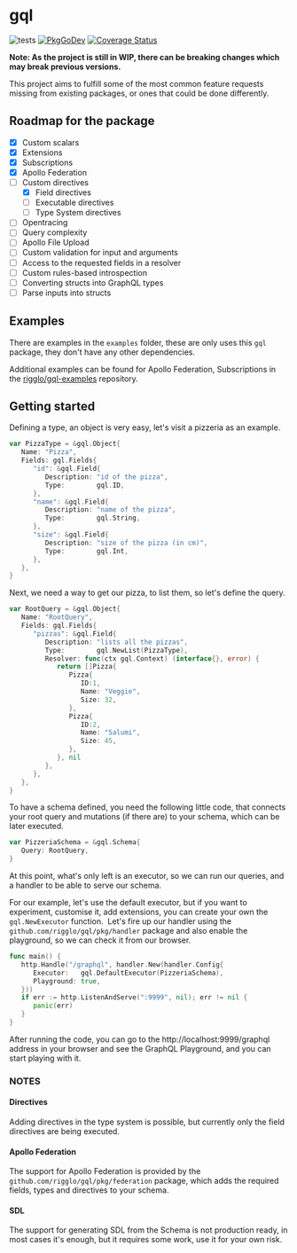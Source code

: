 # gql

![tests](https://github.com/rigglo/gql/workflows/tests/badge.svg)
[![PkgGoDev](https://pkg.go.dev/badge/github.com/rigglo/gql)](https://pkg.go.dev/github.com/rigglo/gql)
[![Coverage Status](https://coveralls.io/repos/github/rigglo/gql/badge.svg?branch=master)](https://coveralls.io/github/rigglo/gql?branch=master)

**Note: As the project is still in WIP, there can be breaking changes which may break previous versions.**

This project aims to fulfill some of the most common feature requests missing from existing packages, or ones that could be done differently.

## Roadmap for the package

- [x] Custom scalars
- [x] Extensions
- [x] Subscriptions
- [x] Apollo Federation
- [ ] Custom directives
  - [x] Field directives
  - [ ] Executable directives
  - [ ] Type System directives
- [ ] Opentracing
- [ ] Query complexity
- [ ] Apollo File Upload
- [ ] Custom validation for input and arguments
- [ ] Access to the requested fields in a resolver
- [ ] Custom rules-based introspection
- [ ] Converting structs into GraphQL types
- [ ] Parse inputs into structs

## Examples

There are examples in the `examples` folder, these are only uses this `gql` package, they don't have any other dependencies. 

Additional examples can be found for Apollo Federation, Subscriptions in the [rigglo/gql-examples](https://github.com/rigglo/gql-examples) repository.

## Getting started

Defining a type, an object is very easy, let's visit a pizzeria as an example.

```go
var PizzaType = &gql.Object{  
   Name: "Pizza",  
   Fields: gql.Fields{
      "id": &gql.Field{
         Description: "id of the pizza",
         Type:        gql.ID,
      },
      "name": &gql.Field{
         Description: "name of the pizza",
         Type:        gql.String,
      },
      "size": &gql.Field{
         Description: "size of the pizza (in cm)",
         Type:        gql.Int,
      },
   },
}
```

Next, we need a way to get our pizza, to list them, so let's define the query.

```go
var RootQuery = &gql.Object{  
   Name: "RootQuery",  
   Fields: gql.Fields{
      "pizzas": &gql.Field{
         Description: "lists all the pizzas",    
         Type:        gql.NewList(PizzaType),
         Resolver: func(ctx gql.Context) (interface{}, error) {
            return []Pizza{
               Pizza{
                  ID:1, 
                  Name: "Veggie", 
                  Size: 32,
               },
               Pizza{
                  ID:2, 
                  Name: "Salumi", 
                  Size: 45,
               },
            }, nil
         },
      },
   }, 
}
```

To have a schema defined, you need the following little code, that connects your root query and mutations (if there are) to your schema, which can be later executed.

```go
var PizzeriaSchema = &gql.Schema{
   Query: RootQuery,
}
```

At this point, what's only left is an executor, so we can run our queries, and a handler to be able to serve our schema.

For our example, let's use the default executor, but if you want to experiment, customise it, add extensions, you can create your own the `gql.NewExecutor` function. 
Let's fire up our handler using the `github.com/rigglo/gql/pkg/handler` package and also enable the playground, so we can check it from our browser.

```go
func main() {
   http.Handle("/graphql", handler.New(handler.Config{
      Executor:   gql.DefaultExecutor(PizzeriaSchema),
      Playground: true,
   }))
   if err := http.ListenAndServe(":9999", nil); err != nil {
      panic(err)
   }
}
```

After running the code, you can go to the http://localhost:9999/graphql address in your browser and see the GraphQL Playground, and you can start playing with it.

### NOTES

#### Directives

Adding directives in the type system is possible, but currently only the field directives are being executed.

#### Apollo Federation

The support for Apollo Federation is provided by the `github.com/rigglo/gql/pkg/federation` package, which adds the required fields, types and directives to your schema.

#### SDL

The support for generating SDL from the Schema is not production ready, in most cases it's enough, but it requires some work, use it for your own risk.
